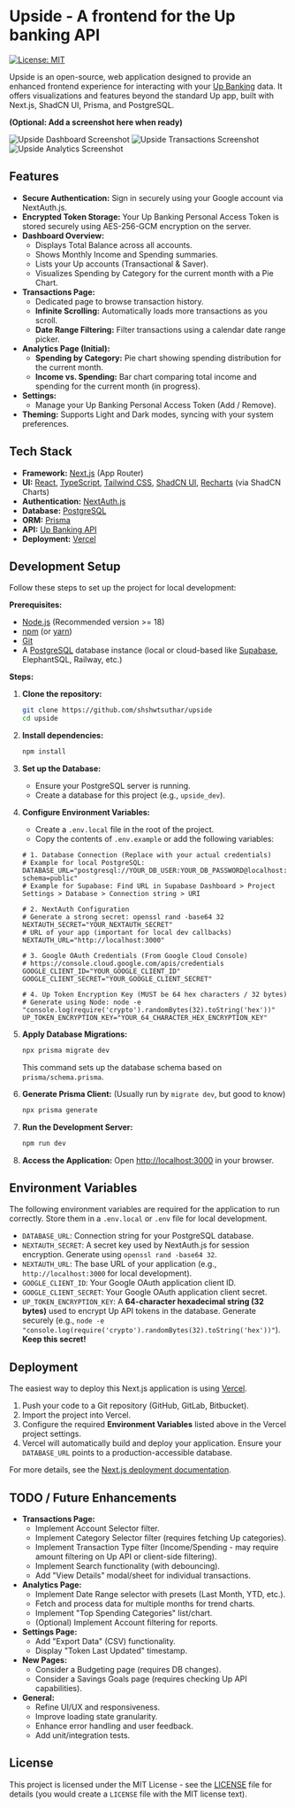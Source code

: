 # Upside - A frontend for the Up banking API

[![License: MIT](https://img.shields.io/badge/License-MIT-yellow.svg)](https://opensource.org/licenses/MIT)

Upside is an open-source, web application designed to provide an enhanced frontend experience for interacting with your [Up Banking](https://up.com.au/) data. It offers visualizations and features beyond the standard Up app, built with Next.js, ShadCN UI, Prisma, and PostgreSQL.

**(Optional: Add a screenshot here when ready)**

![Upside Dashboard Screenshot](https://github.com/user-attachments/assets/397e25f7-ce56-4292-b97e-b12dd04d2a88)
![Upside Transactions Screenshot](https://github.com/user-attachments/assets/5b99181f-6c07-4d47-b89e-1b3b6faae3c1)
![Upside Analytics Screenshot](https://github.com/user-attachments/assets/2d8fe749-d0be-4d17-b466-2aa81db02730)


## Features

*   **Secure Authentication:** Sign in securely using your Google account via NextAuth.js.
*   **Encrypted Token Storage:** Your Up Banking Personal Access Token is stored securely using AES-256-GCM encryption on the server.
*   **Dashboard Overview:**
    *   Displays Total Balance across all accounts.
    *   Shows Monthly Income and Spending summaries.
    *   Lists your Up accounts (Transactional & Saver).
    *   Visualizes Spending by Category for the current month with a Pie Chart.
*   **Transactions Page:**
    *   Dedicated page to browse transaction history.
    *   **Infinite Scrolling:** Automatically loads more transactions as you scroll.
    *   **Date Range Filtering:** Filter transactions using a calendar date range picker.
*   **Analytics Page (Initial):**
    *   **Spending by Category:** Pie chart showing spending distribution for the current month.
    *   **Income vs. Spending:** Bar chart comparing total income and spending for the current month (in progress).
*   **Settings:**
    *   Manage your Up Banking Personal Access Token (Add / Remove).
*   **Theming:** Supports Light and Dark modes, syncing with your system preferences.

## Tech Stack

*   **Framework:** [Next.js](https://nextjs.org/) (App Router)
*   **UI:** [React](https://react.dev/), [TypeScript](https://www.typescriptlang.org/), [Tailwind CSS](https://tailwindcss.com/), [ShadCN UI](https://ui.shadcn.com/), [Recharts](https://recharts.org/) (via ShadCN Charts)
*   **Authentication:** [NextAuth.js](https://next-auth.js.org/)
*   **Database:** [PostgreSQL](https://www.postgresql.org/)
*   **ORM:** [Prisma](https://www.prisma.io/)
*   **API:** [Up Banking API](https://developer.up.com.au/)
*   **Deployment:** [Vercel](https://vercel.com/)

## Development Setup

Follow these steps to set up the project for local development:

**Prerequisites:**

*   [Node.js](https://nodejs.org/) (Recommended version >= 18)
*   [npm](https://www.npmjs.com/) (or [yarn](https://yarnpkg.com/))
*   [Git](https://git-scm.com/)
*   A [PostgreSQL](https://www.postgresql.org/download/) database instance (local or cloud-based like [Supabase](https://supabase.com/), ElephantSQL, Railway, etc.)

**Steps:**

1.  **Clone the repository:**
    ```bash
    git clone https://github.com/shshwtsuthar/upside
    cd upside
    ```

2.  **Install dependencies:**
    ```bash
    npm install
    ```

3.  **Set up the Database:**
    *   Ensure your PostgreSQL server is running.
    *   Create a database for this project (e.g., `upside_dev`).

4.  **Configure Environment Variables:**
    *   Create a `.env.local` file in the root of the project.
    *   Copy the contents of `.env.example` or add the following variables:

    ```env
    # 1. Database Connection (Replace with your actual credentials)
    # Example for local PostgreSQL:
    DATABASE_URL="postgresql://YOUR_DB_USER:YOUR_DB_PASSWORD@localhost:5432/upside_dev?schema=public"
    # Example for Supabase: Find URL in Supabase Dashboard > Project Settings > Database > Connection string > URI

    # 2. NextAuth Configuration
    # Generate a strong secret: openssl rand -base64 32
    NEXTAUTH_SECRET="YOUR_NEXTAUTH_SECRET"
    # URL of your app (important for local dev callbacks)
    NEXTAUTH_URL="http://localhost:3000"

    # 3. Google OAuth Credentials (From Google Cloud Console)
    # https://console.cloud.google.com/apis/credentials
    GOOGLE_CLIENT_ID="YOUR_GOOGLE_CLIENT_ID"
    GOOGLE_CLIENT_SECRET="YOUR_GOOGLE_CLIENT_SECRET"

    # 4. Up Token Encryption Key (MUST be 64 hex characters / 32 bytes)
    # Generate using Node: node -e "console.log(require('crypto').randomBytes(32).toString('hex'))"
    UP_TOKEN_ENCRYPTION_KEY="YOUR_64_CHARACTER_HEX_ENCRYPTION_KEY"

    ```

5.  **Apply Database Migrations:**
    ```bash
    npx prisma migrate dev
    ```
    This command sets up the database schema based on `prisma/schema.prisma`.

6.  **Generate Prisma Client:** (Usually run by `migrate dev`, but good to know)
    ```bash
    npx prisma generate
    ```

7.  **Run the Development Server:**
    ```bash
    npm run dev
    ```

8.  **Access the Application:**
    Open [http://localhost:3000](http://localhost:3000) in your browser.

## Environment Variables

The following environment variables are required for the application to run correctly. Store them in a `.env.local` or `.env` file for local development.

*   `DATABASE_URL`: Connection string for your PostgreSQL database.
*   `NEXTAUTH_SECRET`: A secret key used by NextAuth.js for session encryption. Generate using `openssl rand -base64 32`.
*   `NEXTAUTH_URL`: The base URL of your application (e.g., `http://localhost:3000` for local development).
*   `GOOGLE_CLIENT_ID`: Your Google OAuth application client ID.
*   `GOOGLE_CLIENT_SECRET`: Your Google OAuth application client secret.
*   `UP_TOKEN_ENCRYPTION_KEY`: A **64-character hexadecimal string (32 bytes)** used to encrypt Up API tokens in the database. Generate securely (e.g., `node -e "console.log(require('crypto').randomBytes(32).toString('hex'))"`). **Keep this secret!**

## Deployment

The easiest way to deploy this Next.js application is using [Vercel](https://vercel.com/).

1.  Push your code to a Git repository (GitHub, GitLab, Bitbucket).
2.  Import the project into Vercel.
3.  Configure the required **Environment Variables** listed above in the Vercel project settings.
4.  Vercel will automatically build and deploy your application. Ensure your `DATABASE_URL` points to a production-accessible database.

For more details, see the [Next.js deployment documentation](https://nextjs.org/docs/app/building-your-application/deploying).

## TODO / Future Enhancements

*   **Transactions Page:**
    *   Implement Account Selector filter.
    *   Implement Category Selector filter (requires fetching Up categories).
    *   Implement Transaction Type filter (Income/Spending - may require amount filtering on Up API or client-side filtering).
    *   Implement Search functionality (with debouncing).
    *   Add "View Details" modal/sheet for individual transactions.
*   **Analytics Page:**
    *   Implement Date Range selector with presets (Last Month, YTD, etc.).
    *   Fetch and process data for multiple months for trend charts.
    *   Implement "Top Spending Categories" list/chart.
    *   (Optional) Implement Account filtering for reports.
*   **Settings Page:**
    *   Add "Export Data" (CSV) functionality.
    *   Display "Token Last Updated" timestamp.
*   **New Pages:**
    *   Consider a Budgeting page (requires DB changes).
    *   Consider a Savings Goals page (requires checking Up API capabilities).
*   **General:**
    *   Refine UI/UX and responsiveness.
    *   Improve loading state granularity.
    *   Enhance error handling and user feedback.
    *   Add unit/integration tests.

## License

This project is licensed under the MIT License - see the [LICENSE](LICENSE) file for details (you would create a `LICENSE` file with the MIT license text).
